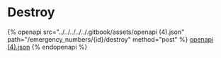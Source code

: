 # Destroy

{% openapi src="../../../../../.gitbook/assets/openapi (4).json" path="/emergency_numbers/{id}/destroy" method="post" %}
[openapi (4).json](<../../../../../.gitbook/assets/openapi (4).json>)
{% endopenapi %}
